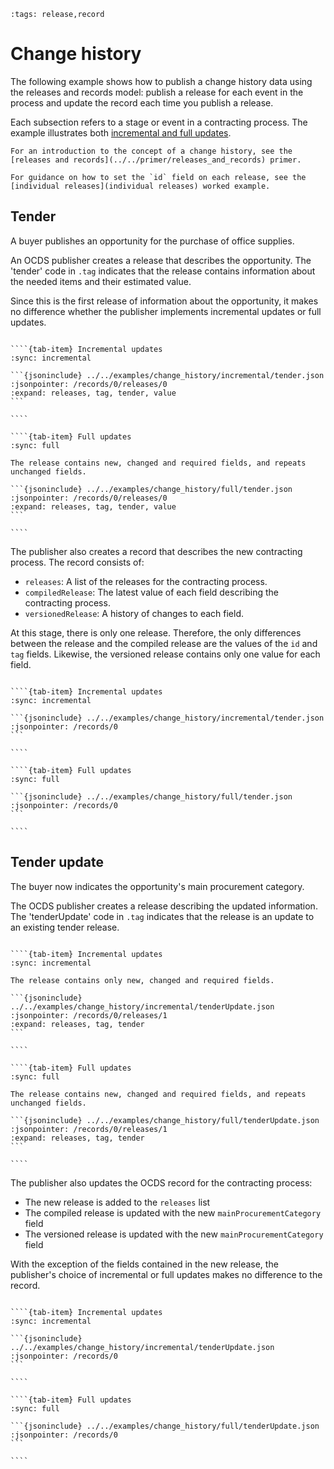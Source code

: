 ```{workedexample} Change history
:tags: release,record
```

# Change history

The following example shows how to publish a change history data using the releases and records model: publish a release for each event in the process and update the record each time you publish a release.

Each subsection refers to a stage or event in a contracting process. The example illustrates both [incremental and full updates](change_history_options.md#incremental-or-full-updates).

```{note}
For an introduction to the concept of a change history, see the [releases and records](../../primer/releases_and_records) primer.
```

```{note}
For guidance on how to set the `id` field on each release, see the [individual releases](individual releases) worked example.
```

## Tender

A buyer publishes an opportunity for the purchase of office supplies.

An OCDS publisher creates a release that describes the opportunity. The 'tender' code in `.tag` indicates that the release contains information about the needed items and their estimated value.

Since this is the first release of information about the opportunity, it makes no difference whether the publisher implements incremental updates or full updates.

`````{tab-set}

````{tab-item} Incremental updates
:sync: incremental

```{jsoninclude} ../../examples/change_history/incremental/tender.json
:jsonpointer: /records/0/releases/0
:expand: releases, tag, tender, value
```

````

````{tab-item} Full updates
:sync: full

The release contains new, changed and required fields, and repeats unchanged fields.

```{jsoninclude} ../../examples/change_history/full/tender.json
:jsonpointer: /records/0/releases/0
:expand: releases, tag, tender, value
```

````

`````

The publisher also creates a record that describes the new contracting process. The record consists of:

* `releases`: A list of the releases for the contracting process.
* `compiledRelease`: The latest value of each field describing the contracting process.
* `versionedRelease`: A history of changes to each field.

At this stage, there is only one release. Therefore, the only differences between the release and the compiled release are the values of the `id` and `tag` fields. Likewise, the versioned release contains only one value for each field.

`````{tab-set}

````{tab-item} Incremental updates
:sync: incremental

```{jsoninclude} ../../examples/change_history/incremental/tender.json
:jsonpointer: /records/0
```

````

````{tab-item} Full updates
:sync: full

```{jsoninclude} ../../examples/change_history/full/tender.json
:jsonpointer: /records/0
```

````

`````

## Tender update

The buyer now indicates the opportunity's main procurement category.

The OCDS publisher creates a release describing the updated information. The 'tenderUpdate' code in `.tag` indicates that the release is an update to an existing tender release.

`````{tab-set}

````{tab-item} Incremental updates
:sync: incremental

The release contains only new, changed and required fields.

```{jsoninclude} ../../examples/change_history/incremental/tenderUpdate.json
:jsonpointer: /records/0/releases/1
:expand: releases, tag, tender
```

````

````{tab-item} Full updates
:sync: full

The release contains new, changed and required fields, and repeats unchanged fields.

```{jsoninclude} ../../examples/change_history/full/tenderUpdate.json
:jsonpointer: /records/0/releases/1
:expand: releases, tag, tender
```

````

`````

The publisher also updates the OCDS record for the contracting process:

* The new release is added to the `releases` list
* The compiled release is updated with the new `mainProcurementCategory` field
* The versioned release is updated with the new `mainProcurementCategory` field

With the exception of the fields contained in the new release, the publisher's choice of incremental or full updates makes no difference to the record.

`````{tab-set}

````{tab-item} Incremental updates
:sync: incremental

```{jsoninclude} ../../examples/change_history/incremental/tenderUpdate.json
:jsonpointer: /records/0
```

````

````{tab-item} Full updates
:sync: full

```{jsoninclude} ../../examples/change_history/full/tenderUpdate.json
:jsonpointer: /records/0
```

````

`````

